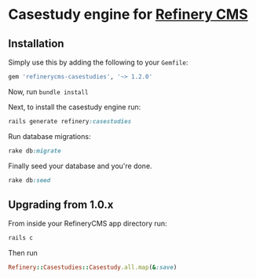 # Casestudy engine for [Refinery CMS](http://www.refinerycms.com)

## Installation

Simply use this by adding the following to your `Gemfile`:

```ruby
gem 'refinerycms-casestudies', '~> 1.2.0'
```

Now, run ``bundle install``

Next, to install the casestudy engine run:

```ruby
rails generate refinery:casestudies
```

Run database migrations:

```ruby
rake db:migrate
```

Finally seed your database and you're done.

```ruby
rake db:seed
```

## Upgrading from 1.0.x

From inside your RefineryCMS app directory run:

```ruby
rails c
```

Then run
```ruby
Refinery::Casestudies::Casestudy.all.map(&:save)
```
